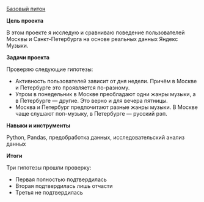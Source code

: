 [Базовый питон](basic_python.ipynb)

**Цель проекта**

В этом проекте я исследую и сравниваю поведение пользователей Москвы и Санкт-Петербурга на основе реальных данных Яндекс Музыки. 

**Задачи проекта**

Проверяю следующие гипотезы:
- Активность пользователей зависит от дня недели. Причём в Москве и Петербурге это проявляется по-разному.
- Утром в понедельник в Москве преобладают одни жанры музыки, а в Петербурге — другие. Это верно и для вечера пятницы.
- Москва и Петербург предпочитают разные жанры музыки. В Москве чаще слушают поп-музыку, в Петербурге — русский рэп.

**Навыки и инструменты**

Python, Pandas, предобработка данных, исследовательский анализ данных

**Итоги**

Три гипотезы прошли проверку:
- Первая полностью подтвердилась
- Вторая подтвердилась лишь отчасти
- Третья не подтвердилась




